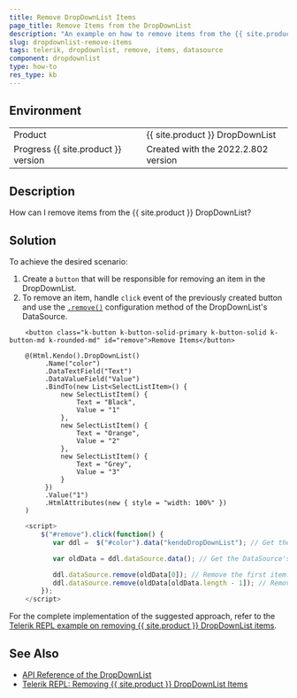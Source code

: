 ```yaml
---
title: Remove DropDownList Items
page_title: Remove Items from the DropDownList
description: "An example on how to remove items from the {{ site.product }} DropDownList."
slug: dropdownlist-remove-items
tags: telerik, dropdownlist, remove, items, datasource
component: dropdownlist
type: how-to
res_type: kb
---
```


## Environment

<table>
 <tr>
  <td>Product</td>
  <td>{{ site.product }} DropDownList</td>
 </tr>
 <tr>
  <td>Progress {{ site.product }} version</td>
  <td>Created with the 2022.2.802 version</td>
 </tr>
</table>

## Description

How can I remove items from the {{ site.product }} DropDownList?

## Solution

To achieve the desired scenario: 

1. Create a `button` that will be responsible for removing an item in the DropDownList.
1. To remove an item, handle `click` event of the previously created button and use the [`.remove()`](https://docs.telerik.com/kendo-ui/api/javascript/data/datasource/methods/remove) configuration method of the DropDownList's DataSource.

```Index.cshtml
    <button class="k-button k-button-solid-primary k-button-solid k-button-md k-rounded-md" id="remove">Remove Items</button>

    @(Html.Kendo().DropDownList()
         .Name("color")
         .DataTextField("Text")
         .DataValueField("Value")
         .BindTo(new List<SelectListItem>() {
             new SelectListItem() {
                 Text = "Black",
                 Value = "1"
             },
             new SelectListItem() {
                 Text = "Orange",
                 Value = "2"
             },
             new SelectListItem() {
                 Text = "Grey",
                 Value = "3"
             }
         })
         .Value("1")
         .HtmlAttributes(new { style = "width: 100%" })
    )
```
```Script.js
    <script>
        $("#remove").click(function() {
           var ddl =  $("#color").data("kendoDropDownList"); // Get the reference of the DropDownList. 

           var oldData = ddl.dataSource.data(); // Get the DataSource's data.

           ddl.dataSource.remove(oldData[0]); // Remove the first item.
           ddl.dataSource.remove(oldData[oldData.length - 1]); // Remove the last item.
        });
    </script>
```

For the complete implementation of the suggested approach, refer to the [Telerik REPL example on removing {{ site.product }} DropDownList items](https://netcorerepl.telerik.com/QQOXbxbx53N2swP026).

## See Also 

* [API Reference of the DropDownList](https://docs.telerik.com/kendo-ui/api/javascript/ui/dropdownlist)
* [Telerik REPL: Removing {{ site.product }} DropDownList Items](https://netcorerepl.telerik.com/QQOXbxbx53N2swP026)